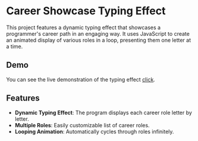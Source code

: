 # Career Showcase Typing Effect

This project features a dynamic typing effect that showcases a programmer's career path in an engaging way. It uses JavaScript to create an animated display of various roles in a loop, presenting them one letter at a time.

## Demo

You can see the live demonstration of the typing effect [<a href="https://66fa5ab0e4c5dd07eb2b2b5e--willowy-sherbet-45aff7.netlify.app/">click</a>](#).

## Features

- **Dynamic Typing Effect**: The program displays each career role letter by letter.
- **Multiple Roles**: Easily customizable list of career roles.
- **Looping Animation**: Automatically cycles through roles infinitely.
